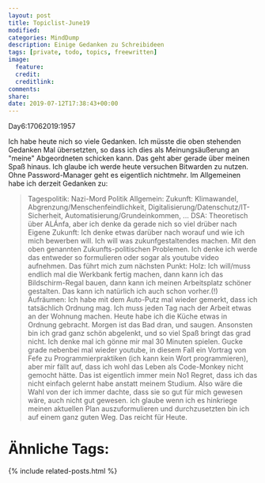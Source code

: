 ```yaml
---
layout: post
title: Topiclist-June19
modified:
categories: MindDump
description: Einige Gedanken zu Schreibideen
tags: [private, todo, topics, freewritten]
image:
  feature:
  credit:
  creditlink:
comments:
share:
date: 2019-07-12T17:38:43+00:00
---
```

Day6:17062019:1957

Ich habe heute nich so viele Gedanken. Ich müsste die oben stehenden Gedanken Mal übersetzten, so dass ich dies als Meinungsäußerung an "meine" Abgeordneten schicken kann. Das geht aber gerade über meinen Spaß hinaus. Ich glaube ich werde heute versuchen Bitwarden zu nutzen. Ohne Password-Manager geht es eigentlich nichtmehr. Im Allgemeinen habe ich derzeit Gedanken zu:
>Tagespolitik: Nazi-Mord
>Politik Allgemein: Zukunft: Klimawandel, Abgrenzung/Menschenfeindlichkeit, Digitalisierung/Datenschutz/IT-Sicherheit, Automatisierung/Grundeinkommen, ...
>DSA: Theoretisch über ALÁnfa, aber ich denke da gerade nich so viel drüber nach
>Eigene Zukunft: Ich denke etwas darüber nach worauf und wie ich mich bewerben will. Ich will was zukunfgestaltendes machen. Mit den oben genannten Zukunfts-politischen Problemen. Ich denke ich werde das entweder so formulieren oder sogar als youtube video aufnehmen. Das führt mich zum nächsten Punkt:
>Holz: Ich will/muss endlich mal die Werkbank fertig machen, dann kann ich das Bildschirm-Regal bauen, dann kann ich meinen Arbeitsplatz schöner gestalten. Das kann ich natürlich ich auch schon vorher.(!)
>Aufräumen: Ich habe mit dem Auto-Putz mal wieder gemerkt, dass ich tatsächlich Ordnung  mag. Ich muss jeden Tag nach der Arbeit etwas an der Wohnung machen. Heute habe ich die Küche etwas in Ordnung gebracht. Morgen ist das Bad dran, und saugen.
Ansonsten bin ich grad ganz schön abgelenkt, und so viel Spaß bringt das grad nicht. Ich denke mal ich gönne mir mal 30 Minuten spielen. Gucke grade nebenbei mal wieder youtube, in diesem Fall ein Vortrag von Fefe zu Programmierpraktiken (ich kann kein Wort programmieren), aber mir fällt auf, dass ich wohl das Leben als Code-Monkey nicht gemocht hätte. Das ist eigentlich immer  mein No1 Regret, dass ich das nicht einfach gelernt habe anstatt meinem Studium. Also wäre die Wahl von der ich immer dachte, dass sie so gut für mich gewesen wäre, auch nicht gut gewesen. ich glaube wenn ich es hinkriege meinen aktuellen Plan auszuformulieren und durchzusetzten bin ich auf einem ganz guten Weg. Das reicht für Heute.

# Ähnliche Tags:

{% include related-posts.html %}
